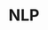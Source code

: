 ---
title: NLP
description: >
   Posts about natural language processing.

layout: list-of-tag-posts
type: tag
slug: NLP

sidebar: false
---